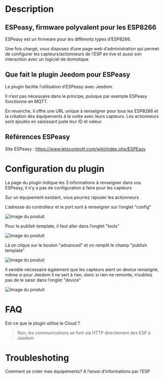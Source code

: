 # Description


## ESPeasy, firmware polyvalent pour les ESP8266

ESPeasy est un firmware pour les différents types d’ESP8266.

Une fois chargé, vous disposez d’une page web d’administration qui
permet de configurer les capteurs/actionneurs de l’ESP en live et aussi
son interaction avec un logiciel de domotique

## Que fait le plugin Jeedom pour ESPeasy

Le plugin facilite l’utilisation d’ESPeasy avec Jeedom.

Il n’est pas nécessaire dans le principe, puisque par exemple ESPeasy
fonctionne en MQTT.

En revanche, il offre une URL unique à renseigner pour tous les ESP8266
et la création des équipements à la volée avec leurs capteurs. Les
actionneurs sont ajoutés en saisissant juste leur ID et valeur.

## Références ESPeasy

Site ESPeasy : https://www.letscontrolit.com/wiki/index.php/ESPEasy

# Configuration du plugin

La page du plugin indique les 3 informations à renseigner dans vos
ESPeasy, il n’y a pas de configuration à faire pour les capteurs

Sur un équipement existant, vous pourrez rajouter les actionneurs

L’adresse du controlleur et le port sont à renseigner sur l’onglet
"config"

![Image du produit](images/espeasy_conf1.png)

Pour le publish template, il faut aller dans l’onglet "tools"

![Image du produit](images/espeasy_conf2.png)

Là on clique sur le bouton "advanced" et on remplit le champ "publish
template"

![Image du produit](images/espeasy_conf3.png)

Il semble nécessaire également que les capteurs aient un device
renseigné, même si pour Jeedom il ne sert à rien, donc si rien ne
remonte, n’oubliez pas de le saisir dans l’onglet "device"

![Image du produit](images/espeasy_conf4.png)

# FAQ

Est-ce que le plugin utilise le Cloud ?

> Non, les communications se font via HTTP directement des ESP à Jeedom


# Troubleshoting

Comment se créer mes équipements?
A l’envoi d’informations par l’ESP
